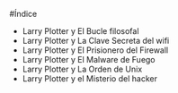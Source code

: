 #Índice

* Larry Plotter y El Bucle filosofal
* Larry Plotter y La Clave Secreta del wifi
* Larry Plotter y El Prisionero del Firewall
* Larry Plotter y El Malware de Fuego
* Larry Plotter y La Orden de Unix
* Larry Plotter y el Misterio del hacker
